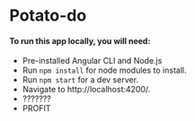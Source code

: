 # Potato-do

#### To run this app locally, you will need:
- Pre-installed Angular CLI and Node.js
- Run ```npm install``` for node modules to install. 
- Run ```npm start``` for a dev server. 
- Navigate to http://localhost:4200/.
- ???????
- PROFIT
